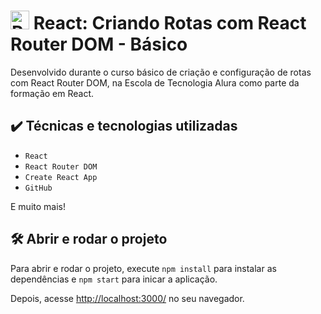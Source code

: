 # <img src="https://upload.wikimedia.org/wikipedia/commons/a/a7/React-icon.svg" alt="React Logo" width="30" height="30"> React: Criando Rotas com React Router DOM - Básico

Desenvolvido durante o curso básico de criação e configuração de rotas com React Router DOM, na Escola de Tecnologia Alura como parte da formação em React.

## ✔️ Técnicas e tecnologias utilizadas

- `React`
- `React Router DOM`
- `Create React App`
- `GitHub`

E muito mais!

## 🛠️ Abrir e rodar o projeto

Para abrir e rodar o projeto, execute `npm install` para instalar as dependências e `npm start` para inicar a aplicação.

Depois, acesse <a href="http://localhost:3000/">http://localhost:3000/</a> no seu navegador.
